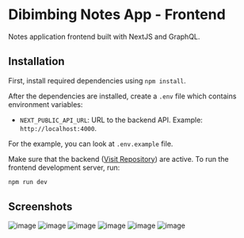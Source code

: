 # Dibimbing Notes App - Frontend
Notes application frontend built with NextJS and GraphQL.

## Installation
First, install required dependencies using `npm install`.

After the dependencies are installed, create a `.env` file which contains environment variables:
- `NEXT_PUBLIC_API_URL`: URL to the backend API. Example: `http://localhost:4000`.

For the example, you can look at `.env.example` file.

Make sure that the backend ([Visit Repository](https://github.com/Emyr298/dibimbing-notes-backend)) are active. To run the frontend development server, run:
```bash
npm run dev
```

## Screenshots
![image](https://github.com/user-attachments/assets/2642c515-2b58-4a04-8c75-196c3f9c4445)
![image](https://github.com/user-attachments/assets/db6a9467-2b86-475b-a32d-27ca25701db8)
![image](https://github.com/user-attachments/assets/d6bcd874-bcd9-4879-9c58-750037f8db57)
![image](https://github.com/user-attachments/assets/53167e18-7166-428c-805f-f044f1fa0ebe)
![image](https://github.com/user-attachments/assets/9235efdf-552f-439c-a3bf-d3a56b2da6ac)
![image](https://github.com/user-attachments/assets/19072910-3240-4f01-9aa6-30d7036b309e)
